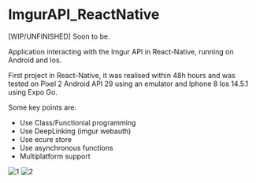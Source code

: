 # ImgurAPI_ReactNative
[WIP/UNFINISHED] Soon to be.

Application interacting with the Imgur API in React-Native, running on Android and Ios.

First project in React-Native, it was realised within 48h hours and was tested on Pixel 2 Android API 29 using an emulator and Iphone 8 Ios 14.5.1 using Expo Go.

Some key points are: 
- Use Class/Functionial programming
- Use DeepLinking (imgur webauth)
- Use ecure store
- Use asynchronous functions
- Multiplatform support


![1](https://user-images.githubusercontent.com/9270970/157233843-d93763a6-9b72-4028-a269-fff71506910c.png)
![2](https://user-images.githubusercontent.com/9270970/157234241-b0bd433b-03b6-4719-8a6d-e5eb16d824c1.png)
